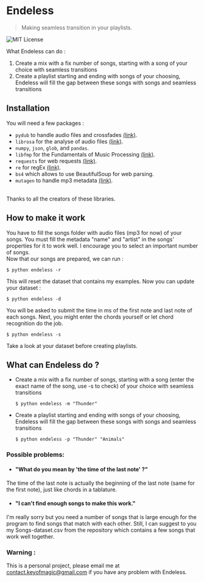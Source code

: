 # Endeless
> Making seamless transition in your playlists.

![MIT License](https://img.shields.io/apm/l/atomic-design-ui.svg?)

What Endeless can do :
1. Create a mix with a fix number of songs, starting with a song of your choice with seamless transitions
2. Create a playlist starting and ending with songs of your choosing, Endeless will fill the gap between these songs with songs and seamless transitions

## Installation
You will need a few packages :
- `pydub` to handle audio files and crossfades [(link)](https://github.com/jiaaro/pydub).
- `librosa` for the analyse of audio files [(link)](https://github.com/librosa/librosa).
- `numpy`, `json`, `glob`, and `pandas`.
- `libfmp` for the Fundamentals of Music Processing [(link)](https://github.com/meinardmueller/libfmp).
- `requests` for web requests [(link)](https://github.com/psf/requests).
- `re` for regEx [(link)](https://github.com/psf/requests).
- `bs4` which allows to use BeautifulSoup for web parsing.
- `mutagen` to handle mp3 metadata [(link)](https://github.com/quodlibet/mutagen).
<br>
 Thanks to all the creators of these libraries.
 
## How to make it work
You have to fill the songs folder with audio files (mp3 for now) of your songs. You must fill the metadata "name" and "artist" in the songs' properties for it to work well. I encourage you to select an important number of songs.
<br> Now that our songs are prepared, we can run :

  ```
  $ python endeless -r
  ```

This will reset the dataset that contains my examples. Now you can update your dataset :

  ```
  $ python endeless -d
  ```

You will be asked to submit the time in ms of the first note and last note of each songs. Next, you might enter the chords yourself or let chord recognition do the job.

  ```
  $ python endeless -s
  ```

Take a look at your dataset before creating playlists.

## What can Endeless do ?

- Create a mix with a fix number of songs, starting with a song (enter the exact name of the song, use -s to check) of your choice with seamless transitions
  ```
  $ python endeless -m "Thunder"
  ```
- Create a playlist starting and ending with songs of your choosing, Endeless will fill the gap between these songs with songs and seamless transitions

  ```
  $ python endeless -p "Thunder" "Animals"
  ```

### Possible problems:
- #### "What do you mean by 'the time of the last note' ?"
The time of the last note is actually the beginning of the last note (same for the first note), just like chords in a tablature.
- #### "I can't find enough songs to make this work."
I'm really sorry but you need a number of songs that is large enough for the program to find songs that match with each other. Still, I can suggest to you my Songs-dataset.csv from the repository which contains a few songs that work well together. 

### Warning :
This is a personal project, please email me at contact.keyofmagic@gmail.com if you have any problem with Endeless.
